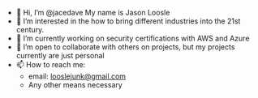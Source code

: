 - 👋 Hi, I’m @jacedave My name is Jason Loosle
- 👀 I’m interested in the how to bring different industries into the 21st century.
- 🌱 I’m currently working on security certifications with AWS and Azure
- 💞️ I’m open to collaborate with others on projects, but my projects currently are just personal
- 📫 How to reach me: 
  - email: looslejunk@gmail.com
  - Any other means necessary

<!---
jacedave/jacedave is a ✨ special ✨ repository because its `README.md` (this file) appears on your GitHub profile.
You can click the Preview link to take a look at your changes.
--->
